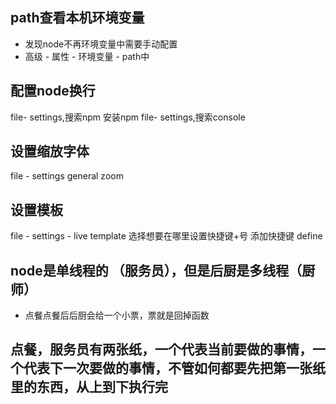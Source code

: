 ## path查看本机环境变量
- 发现node不再环境变量中需要手动配置
- 高级 - 属性 - 环境变量 - path中
## 配置node换行 
file- settings,搜索npm  安装npm
file- settings,搜索console
## 设置缩放字体
file - settings general  zoom
## 设置模板
file - settings - live template 选择想要在哪里设置快捷键+号 添加快捷键 define 


## node是单线程的 （服务员），但是后厨是多线程（厨师）
- 点餐点餐后后厨会给一个小票，票就是回掉函数

## 点餐，服务员有两张纸，一个代表当前要做的事情，一个代表下一次要做的事情，不管如何都要先把第一张纸里的东西，从上到下执行完